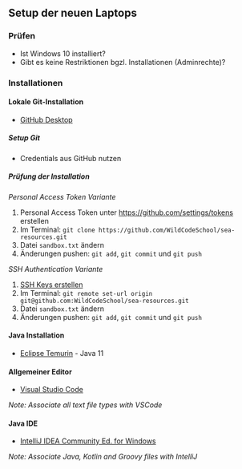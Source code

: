 ## Setup der neuen Laptops

### Prüfen

* Ist Windows 10 installiert?
* Gibt es keine Restriktionen bgzl. Installationen (Adminrechte)?

### Installationen

#### Lokale Git-Installation

* [GitHub Desktop](https://desktop.github.com/)

##### Setup Git

* Credentials aus GitHub nutzen

##### Prüfung der Installation

_Personal Access Token Variante_

1. Personal Access Token unter https://github.com/settings/tokens erstellen
2. Im Terminal: `git clone https://github.com/WildCodeSchool/sea-resources.git`
3. Datei `sandbox.txt` ändern
4. Änderungen pushen: `git add`, `git commit` und `git push`

_SSH Authentication Variante_

1. [SSH Keys erstellen](https://docs.github.com/en/github/authenticating-to-github/connecting-to-github-with-ssh/generating-a-new-ssh-key-and-adding-it-to-the-ssh-agent)
2. Im Terminal: `git remote set-url origin git@github.com:WildCodeSchool/sea-resources.git`
3. Datei `sandbox.txt` ändern
4. Änderungen pushen: `git add`, `git commit` und `git push`

#### Java Installation

* [Eclipse Temurin](https://adoptium.net/) - Java 11

#### Allgemeiner Editor 

* [Visual Studio Code](https://code.visualstudio.com/)

_Note: Associate all text file types with VSCode_

#### Java IDE 

* [IntelliJ IDEA Community Ed. for Windows](https://www.jetbrains.com/idea/download/#section=windows)

_Note: Associate Java, Kotlin and Groovy files with IntelliJ_  